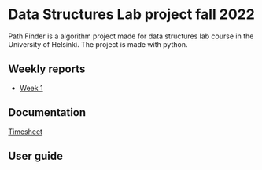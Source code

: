# Data Structures Lab project fall 2022

Path Finder is a algorithm project made for data structures lab course in the University of Helsinki. The project is made with python.

## Weekly reports
- [Week 1](https://github.com/evahteri/Path-Finder/blob/main/documentation/week1.md)

## Documentation
[Timesheet](https://github.com/evahteri/Path-Finder/blob/main/documentation/timesheet.md)

## User guide